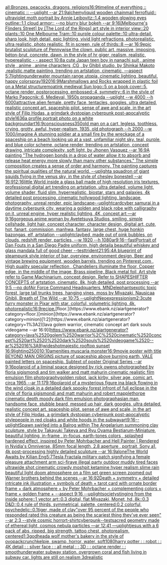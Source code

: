 [](https://www.ebank.nz/aiartgenerator?category=)[all:Bronzes, peacocks, dragons, religions](https://www.ebank.nz/aiartgenerator?category=all%3ABronzes%2C%2520peacocks%2C%2520dragons%2C%2520religions)[16:9](https://www.ebank.nz/aiartgenerator?category=16%3A9)[timeline of everything :: cinematic :: --uplight --ar 21:9](https://www.ebank.nz/aiartgenerator?category=timeline%2520of%2520everything%2520%3A%3A%2520cinematic%2520%3A%3A%2520--uplight%2520--ar%252021%3A9)[alchemy](https://www.ebank.nz/aiartgenerator?category=alchemy)[liquid wooden chainmail ferrofluid:: ultraviolet moth portrait by Annie Leibovitz::1.4 wooden glowing eyes outline::1.1 cloud armor:: --no blurry blur bokeh --ar 9:16](https://www.ebank.nz/aiartgenerator?category=liquid%2520wooden%2520chainmail%2520ferrofluid%3A%3A%2520ultraviolet%2520moth%2520portrait%2520by%2520Annie%2520Leibovitz%3A%3A1.4%2520wooden%2520glowing%2520eyes%2520outline%3A%3A1.1%2520cloud%2520armor%3A%3A%2520--no%2520blurry%2520blur%2520bokeh%2520--ar%25209%3A16)[[Melbourne's Flinders Street] by [The Lord of the Rings] art style in interior view::20 plants::10 One Melbourne Tram::10 purple colour palette::10 ultra-detail, sharp look, high detail, epic lighting, vivid light refractions, photorealistic, ultra realistic, photo realistic, fit in screen, rule of thirds::8 —ar 16:9](https://www.ebank.nz/aiartgenerator?category=%5BMelbourne%27s%2520Flinders%2520Street%5D%2520by%2520%5BThe%2520Lord%2520of%2520the%2520Rings%5D%2520art%2520style%2520in%2520interior%2520view%3A%3A20%2520plants%3A%3A10%2520One%2520Melbourne%2520Tram%3A%3A10%2520purple%2520colour%2520palette%3A%3A10%2520ultra-detail%2C%2520sharp%2520look%2C%2520high%2520detail%2C%2520epic%2520lighting%2C%2520vivid%2520light%2520refractions%2C%2520photorealistic%2C%2520ultra%2520realistic%2C%2520photo%2520realistic%2C%2520fit%2520in%2520screen%2C%2520rule%2520of%2520thirds%3A%3A8%2520%E2%80%94ar%252016%3A9)[epic brutalist sculpture of Pennywise the clown, public art, massive, imposing, béton-brut, concrete, dawn, in the style of hr giger, realism, realistic, hyperealistic - - aspect 10:8](https://www.ebank.nz/aiartgenerator?category=epic%2520brutalist%2520sculpture%2520of%2520Pennywise%2520the%2520clown%2C%2520public%2520art%2C%2520massive%2C%2520imposing%2C%2520b%C3%A9ton-brut%2C%2520concrete%2C%2520dawn%2C%2520in%2520the%2520style%2520of%2520hr%2520giger%2C%2520realism%2C%2520realistic%2C%2520hyperealistic%2520-%2520-%2520aspect%252010%3A8)[a cute Japan  teen boy in nanachi suit , anime style , anime , anime characters ,CG , by Ghibli studio, by Shinkai Makoto ,realistic,matte painting, trending on artstation, cinematic, —aspect 5:7](https://www.ebank.nz/aiartgenerator?category=a%2520cute%2520Japan%2520%2520teen%2520boy%2520in%2520nanachi%2520suit%2520%2C%2520anime%2520style%2520%2C%2520anime%2520%2C%2520anime%2520characters%2520%2CCG%2520%2C%2520by%2520Ghibli%2520studio%2C%2520by%2520Shinkai%2520Makoto%2520%2Crealistic%2Cmatte%2520painting%2C%2520trending%2520on%2520artstation%2C%2520cinematic%2C%2520%E2%80%94aspect%25205%3A7)[lighting](https://www.ebank.nz/aiartgenerator?category=lighting)[underwater mountain range utopia, cinematic lighting, beautiful, happy colors](https://www.ebank.nz/aiartgenerator?category=underwater%2520mountain%2520range%2520utopia%2C%2520cinematic%2520lighting%2C%2520beautiful%2C%2520happy%2520colors)[pray](https://www.ebank.nz/aiartgenerator?category=pray)[1920](https://www.ebank.nz/aiartgenerator?category=1920)[16:9](https://www.ebank.nz/aiartgenerator?category=16%3A9)[Marshmallows and Rocks wrapped in plastic foil on a Metal structure](https://www.ebank.nz/aiartgenerator?category=Marshmallows%2520and%2520Rocks%2520wrapped%2520in%2520plastic%2520foil%2520on%2520a%2520Metal%2520structure)[moat](https://www.ebank.nz/aiartgenerator?category=moat)[ink medieval Sun logo::5 on a book cover::5, octane render, postprocessing, embossed::4, symmetry::6 in the style of Marko Pagoçnik::6, Medieval, 1950s propaganda --uplight --w 4000 --h 6000](https://www.ebank.nz/aiartgenerator?category=ink%2520medieval%2520Sun%2520logo%3A%3A5%2520on%2520a%2520book%2520cover%3A%3A5%2C%2520octane%2520render%2C%2520postprocessing%2C%2520embossed%3A%3A4%2C%2520symmetry%3A%3A6%2520in%2520the%2520style%2520of%2520Marko%2520Pago%C3%A7nik%3A%3A6%2C%2520Medieval%2C%25201950s%2520propaganda%2520--uplight%2520--w%25204000%2520--h%25206000)[attractive alien female, pretty face, tentacles, goggles, ultra detailed, realistic concept art. spaceship pilot. sense of awe and scale, in the art style of Filip Hodas, a grimdark dystopian cyberpunk post-apocalyptic style](https://www.ebank.nz/aiartgenerator?category=attractive%2520alien%2520female%2C%2520pretty%2520face%2C%2520tentacles%2C%2520goggles%2C%2520ultra%2520detailed%2C%2520realistic%2520concept%2520art.%2520spaceship%2520pilot.%2520sense%2520of%2520awe%2520and%2520scale%2C%2520in%2520the%2520art%2520style%2520of%2520Filip%2520Hodas%2C%2520a%2520grimdark%2520dystopian%2520cyberpunk%2520post-apocalyptic%2520style)[1636](https://www.ebank.nz/aiartgenerator?category=1636)[a profile portrait photo on a white background](https://www.ebank.nz/aiartgenerator?category=a%2520profile%2520portrait%2520photo%2520on%2520a%2520white%2520background)[art](https://www.ebank.nz/aiartgenerator?category=art)[16:9](https://www.ebank.nz/aiartgenerator?category=16%3A9)[consciousness](https://www.ebank.nz/aiartgenerator?category=consciousness)[350](https://www.ebank.nz/aiartgenerator?category=350)[old man on a cart, legless, toothless, crying, grotty, awful, hyper-realism, 1935, old photograph --h 2000 --w 1000](https://www.ebank.nz/aiartgenerator?category=old%2520man%2520on%2520a%2520cart%2C%2520legless%2C%2520toothless%2C%2520crying%2C%2520grotty%2C%2520awful%2C%2520hyper-realism%2C%25201935%2C%2520old%2520photograph%2520--h%25202000%2520--w%25201000)[/imagine A stunning soldier at a small fire by the wreckage of a spaceship on a beach looking up at a vast, unfamiliar night sky. teal, purple, and blue color scheme, octane render, trending on artstation, concept drawing, intricate complexity, soft light, by Jhonen Vasquez --ar 16:9](https://www.ebank.nz/aiartgenerator?category=/imagine%2520A%2520stunning%2520soldier%2520at%2520a%2520small%2520fire%2520by%2520the%2520wreckage%2520of%2520a%2520spaceship%2520on%2520a%2520beach%2520looking%2520up%2520at%2520a%2520vast%2C%2520unfamiliar%2520night%2520sky.%2520teal%2C%2520purple%2C%2520and%2520blue%2520color%2520scheme%2C%2520octane%2520render%2C%2520trending%2520on%2520artstation%2C%2520concept%2520drawing%2C%2520intricate%2520complexity%2C%2520soft%2520light%2C%2520by%2520Jhonen%2520Vasquez%2520--ar%252016%3A9)[A painting "The hydrogen bonds in a drop of water allow it to absorb and release heat energy more slowly than many other substances." The simple composition creates a sense of order and harmony. The painting captures the spiritual qualities of the natural world. --uplight](https://www.ebank.nz/aiartgenerator?category=A%2520painting%2520%22The%2520hydrogen%2520bonds%2520in%2520a%2520drop%2520of%2520water%2520allow%2520it%2520to%2520absorb%2520and%2520release%2520heat%2520energy%2520more%2520slowly%2520than%2520many%2520other%2520substances.%22%2520The%2520simple%2520composition%2520creates%2520a%2520sense%2520of%2520order%2520and%2520harmony.%2520The%2520painting%2520captures%2520the%2520spiritual%2520qualities%2520of%2520the%2520natural%2520world.%2520--uplight)[a squadron of giant squids flying in the venus sky, in the style of chesley bonestell --ar 16:9](https://www.ebank.nz/aiartgenerator?category=a%2520squadron%2520of%2520giant%2520squids%2520flying%2520in%2520the%2520venus%2520sky%2C%2520in%2520the%2520style%2520of%2520chesley%2520bonestell%2520--ar%252016%3A9)[12:16](https://www.ebank.nz/aiartgenerator?category=12%3A16)[little World inside a glass ball made of high resolution iris textures, professional digital art trending on artstation, ultra detailed, volume light, volume shader, fluid slim, hyperrealistic, biostar, stars and galaxies, 4k detailed post processing, cinematic hollywood lighting, landscape, photography, unreal render, epic landscape](https://www.ebank.nz/aiartgenerator?category=little%2520World%2520inside%2520a%2520glass%2520ball%2520made%2520of%2520high%2520resolution%2520iris%2520textures%2C%2520professional%2520digital%2520art%2520trending%2520on%2520artstation%2C%2520ultra%2520detailed%2C%2520volume%2520light%2C%2520volume%2520shader%2C%2520fluid%2520slim%2C%2520hyperrealistic%2C%2520biostar%2C%2520stars%2520and%2520galaxies%2C%25204k%2520detailed%2520post%2520processing%2C%2520cinematic%2520hollywood%2520lighting%2C%2520landscape%2C%2520photography%2C%2520unreal%2520render%2C%2520epic%2520landscape)[--uplight](https://www.ebank.nz/aiartgenerator?category=--uplight)[card](https://www.ebank.nz/aiartgenerator?category=card)[cyber samurai in a daytime cyberpunk city, wearing a golden and black robe with calligraphy on it, unreal engine, hyper realistic lighting, 4K, concept art —ar 9:16](https://www.ebank.nz/aiartgenerator?category=cyber%2520samurai%2520in%2520a%2520daytime%2520cyberpunk%2520city%2C%2520wearing%2520a%2520golden%2520and%2520black%2520robe%2520with%2520calligraphy%2520on%2520it%2C%2520unreal%2520engine%2C%2520hyper%2520realistic%2520lighting%2C%25204K%2C%2520concept%2520art%2520%E2%80%94ar%25209%3A16)[gorgeous anime woman by Avetetsuya Studios, smiling, simple cellshade, light hair, concept character, character design, digital art, cute, hot, fanart, commission, manhwa, fantasy, large chest, huge honkin bazongas, elf, artstation --uplight](https://www.ebank.nz/aiartgenerator?category=gorgeous%2520anime%2520woman%2520by%2520Avetetsuya%2520Studios%2C%2520smiling%2C%2520simple%2520cellshade%2C%2520light%2520hair%2C%2520concept%2520character%2C%2520character%2520design%2C%2520digital%2520art%2C%2520cute%2C%2520hot%2C%2520fanart%2C%2520commission%2C%2520manhwa%2C%2520fantasy%2C%2520large%2520chest%2C%2520huge%2520honkin%2520bazongas%2C%2520elf%2C%2520artstation%2520--uplight)[clay](https://www.ebank.nz/aiartgenerator?category=clay)[bed, made out of pink bubbles, on clouds, redshift render, particles, --w 1920 --h 1080](https://www.ebank.nz/aiartgenerator?category=bed%2C%2520made%2520out%2520of%2520pink%2520bubbles%2C%2520on%2520clouds%2C%2520redshift%2520render%2C%2520particles%2C%2520--w%25201920%2520--h%25201080)[ar9:16](https://www.ebank.nz/aiartgenerator?category=ar9%3A16)[--fast](https://www.ebank.nz/aiartgenerator?category=--fast)[Portrait of Dan Fouts in a San Diego Padre uniform, high detail](https://www.ebank.nz/aiartgenerator?category=Portrait%2520of%2520Dan%2520Fouts%2520in%2520a%2520San%2520Diego%2520Padre%2520uniform%2C%2520high%2520detail)[a beautiful whiskey and glass mandala full of good cheer --test](https://www.ebank.nz/aiartgenerator?category=a%2520beautiful%2520whiskey%2520and%2520glass%2520mandala%2520full%2520of%2520good%2520cheer%2520--test)[trident](https://www.ebank.nz/aiartgenerator?category=trident)[21:9](https://www.ebank.nz/aiartgenerator?category=21%3A9)[5:4](https://www.ebank.nz/aiartgenerator?category=5%3A4)[A blueprint of steampunk style interior of bar,  overview, environment  design,  Beer and vintage brewing equipment, wooden barrels,  trending on Pinterest.com  , High quality specular reflection ,  Chandeliers illuminate the floor, Copper  edge, in the middle of the image, Brass pipeline,  Black metal foil,  Art style refer to Game Machinarium.  concept design, Refer to SHAPESHIFTER CONCEPTS  of artstation, cinematic,  8k, high detailed,  post processing    --ar 9:5   --no dof](https://www.ebank.nz/aiartgenerator?category=A%2520blueprint%2520of%2520steampunk%2520style%2520interior%2520of%2520bar%2C%2520%2520overview%2C%2520environment%2520%2520design%2C%2520%2520Beer%2520and%2520vintage%2520brewing%2520equipment%2C%2520wooden%2520barrels%2C%2520%2520trending%2520on%2520Pinterest.com%2520%2520%2C%2520High%2520quality%2520specular%2520reflection%2520%2C%2520%2520Chandeliers%2520illuminate%2520the%2520floor%2C%2520Copper%2520%2520edge%2C%2520in%2520the%2520middle%2520of%2520the%2520image%2C%2520Brass%2520pipeline%2C%2520%2520Black%2520metal%2520foil%2C%2520%2520Art%2520style%2520refer%2520to%2520Game%2520Machinarium.%2520%2520concept%2520design%2C%2520Refer%2520to%2520SHAPESHIFTER%2520CONCEPTS%2520%2520of%2520artstation%2C%2520cinematic%2C%2520%25208k%2C%2520high%2520detailed%2C%2520%2520post%2520processing%2520%2520%2520%2520--ar%25209%3A5%2520%2520%2520--no%2520dof)[Air Force Command Headquarters, MND](https://www.ebank.nz/aiartgenerator?category=Air%2520Force%2520Command%2520Headquarters%2C%2520MND)[elephants](https://www.ebank.nz/aiartgenerator?category=elephants)[exotic toxic forest, large tall trunks trees, hanging vines, moss by Miyazaki, Nausicaa Ghibli, Breath of The Wild --ar 10:75 --uplight](https://www.ebank.nz/aiartgenerator?category=exotic%2520toxic%2520forest%2C%2520large%2520tall%2520trunks%2520trees%2C%2520hanging%2520vines%2C%2520moss%2520by%2520Miyazaki%2C%2520Nausicaa%2520Ghibli%2C%2520Breath%2520of%2520The%2520Wild%2520--ar%252010%3A75%2520--uplight)[Neoexpressionism](https://www.ebank.nz/aiartgenerator?category=Neoexpressionism)[2:3](https://www.ebank.nz/aiartgenerator?category=2%3A3)[cute furry monster in Pixar with star, colorful, volumetric lighting, 4k, photorealistic](https://www.ebank.nz/aiartgenerator?category=cute%2520furry%2520monster%2520in%2520Pixar%2520with%2520star%2C%2520colorful%2C%2520volumetric%2520lighting%2C%25204k%2C%2520photorealistic)[16:9](https://www.ebank.nz/aiartgenerator?category=16%3A9)[recipe.](https://www.ebank.nz/aiartgenerator?category=recipe.)[floor.](https://www.ebank.nz/aiartgenerator?category=floor.)[minion](https://www.ebank.nz/aiartgenerator?category=minion)[1:2](https://www.ebank.nz/aiartgenerator?category=1%3A2)[lava golem warrior, cinematic concept art  dark souls videogame --ar 16:9](https://www.ebank.nz/aiartgenerator?category=lava%2520golem%2520warrior%2C%2520cinematic%2520concept%2520art%2520%2520dark%2520souls%2520videogame%2520--ar%252016%3A9)[wideshot](https://www.ebank.nz/aiartgenerator?category=wideshot)[majestic rooftop sunset 16:9](https://www.ebank.nz/aiartgenerator?category=majestic%2520rooftop%2520sunset%252016%3A9)[lighting](https://www.ebank.nz/aiartgenerator?category=lighting)[2500](https://www.ebank.nz/aiartgenerator?category=2500)[10:10](https://www.ebank.nz/aiartgenerator?category=10%3A10)[amenities muscaria monster](https://www.ebank.nz/aiartgenerator?category=amenities%2520muscaria%2520monster)[16:9](https://www.ebank.nz/aiartgenerator?category=16%3A9)[movie poster with title BEYOND MAN ORIGINS picture of spaceship above burning earth, VALE painted letters on spaceship. Subtext of poster Original Series --ar 9:16](https://www.ebank.nz/aiartgenerator?category=movie%2520poster%2520with%2520title%2520BEYOND%2520MAN%2520ORIGINS%2520picture%2520of%2520spaceship%2520above%2520burning%2520earth%2C%2520VALE%2520painted%2520letters%2520on%2520spaceship.%2520Subtext%2520of%2520poster%2520Original%2520Series%2520--ar%25209%3A16)[polaroid of a liminal space designed by rick owens photographed by floria sigismondi and tim walker  and matt mahurin cinematic realistic film emulsion film photography](https://www.ebank.nz/aiartgenerator?category=polaroid%2520of%2520a%2520liminal%2520space%2520designed%2520by%2520rick%2520owens%2520photographed%2520by%2520floria%2520sigismondi%2520and%2520tim%2520walker%2520%2520and%2520matt%2520mahurin%2520cinematic%2520realistic%2520film%2520emulsion%2520film%2520photography)[golden robot, jack kirby, silver age, comic art, circa 1965 --ar 11:17](https://www.ebank.nz/aiartgenerator?category=golden%2520robot%2C%2520jack%2520kirby%2C%2520silver%2520age%2C%2520comic%2520art%2C%2520circa%25201965%2520--ar%252011%3A17)[9:16](https://www.ebank.nz/aiartgenerator?category=9%3A16)[polaroid of a mysterious figure ina black flowing in the wind cloak in a detailed dark spooky forest infront of full eclipse in the style of floria sigismondi and matt mahurin and robert mapplethorpe cinematic depth moody dark film emulsion photograph](https://www.ebank.nz/aiartgenerator?category=polaroid%2520of%2520a%2520mysterious%2520figure%2520ina%2520black%2520flowing%2520in%2520the%2520wind%2520cloak%2520in%2520a%2520detailed%2520dark%2520spooky%2520forest%2520infront%2520of%2520full%2520eclipse%2520in%2520the%2520style%2520of%2520floria%2520sigismondi%2520and%2520matt%2520mahurin%2520and%2520robert%2520mapplethorpe%2520cinematic%2520depth%2520moody%2520dark%2520film%2520emulsion%2520photograph)[asian man, handsome face, stubble beard, messed up hair, dark googles, ultra detailed, realistic concept art. spaceship pilot. sense of awe and scale, in the art style of Filip Hodas, a grimdark dystopian cyberpunk post-apocalyptic style](https://www.ebank.nz/aiartgenerator?category=asian%2520man%2C%2520handsome%2520face%2C%2520stubble%2520beard%2C%2520messed%2520up%2520hair%2C%2520dark%2520googles%2C%2520ultra%2520detailed%2C%2520realistic%2520concept%2520art.%2520spaceship%2520pilot.%2520sense%2520of%2520awe%2520and%2520scale%2C%2520in%2520the%2520art%2520style%2520of%2520Filip%2520Hodas%2C%2520a%2520grimdark%2520dystopian%2520cyberpunk%2520post-apocalyptic%2520style)[people in red cloaks and white hoods in the subway](https://www.ebank.nz/aiartgenerator?category=people%2520in%2520red%2520cloaks%2520and%2520white%2520hoods%2520in%2520the%2520subway)[art](https://www.ebank.nz/aiartgenerator?category=art)[9:16](https://www.ebank.nz/aiartgenerator?category=9%3A16)[--uplight](https://www.ebank.nz/aiartgenerator?category=--uplight)[Spawn swirled into a Balrog within The Angelarium summoning clay sculpture, style by Takayuki Takeya and Ryu Oyama Bestiarum-Miniature, beautiful lighting, in-frame , in-focus, earth-tones colors , splashed hardened effect, inspired by Peter Mohrbacher and Hell Painter | Rendered in Nvidia's Omniverse, 85mm focal length, 2.8 aperture , portrait, Sony a1, 4k post-processing highly detailed sculpture --ar 16:9](https://www.ebank.nz/aiartgenerator?category=Spawn%2520swirled%2520into%2520a%2520Balrog%2520within%2520The%2520Angelarium%2520summoning%2520clay%2520sculpture%2C%2520style%2520by%2520Takayuki%2520Takeya%2520and%2520Ryu%2520Oyama%2520Bestiarum-Miniature%2C%2520beautiful%2520lighting%2C%2520in-frame%2520%2C%2520in-focus%2C%2520earth-tones%2520colors%2520%2C%2520splashed%2520hardened%2520effect%2C%2520inspired%2520by%2520Peter%2520Mohrbacher%2520and%2520Hell%2520Painter%2520%7C%2520Rendered%2520in%2520Nvidia%27s%2520Omniverse%2C%252085mm%2520focal%2520length%2C%25202.8%2520aperture%2520%2C%2520portrait%2C%2520Sony%2520a1%2C%25204k%2520post-processing%2520highly%2520detailed%2520sculpture%2520--ar%252016%3A9)[alone](https://www.ebank.nz/aiartgenerator?category=alone)[The World Awaits by Kilian Eng](https://www.ebank.nz/aiartgenerator?category=The%2520World%2520Awaits%2520by%2520Kilian%2520Eng)[5:7](https://www.ebank.nz/aiartgenerator?category=5%3A7)[Tesla Fractal](https://www.ebank.nz/aiartgenerator?category=Tesla%2520Fractal)[a military patch signifying a female pleasure attachment arm sci-fi](https://www.ebank.nz/aiartgenerator?category=a%2520military%2520patch%2520signifying%2520a%2520female%2520pleasure%2520attachment%2520arm%2520sci-fi)[rave illegal party outdoor muddy tired faces ultrawide shot cinematic crowdy moshpit ketamine hyper realism slime rain beautiful light doom atmosphere on a film set green screen zoomed out Warner brothers behind the scenes --ar 16:9](https://www.ebank.nz/aiartgenerator?category=rave%2520illegal%2520party%2520outdoor%2520muddy%2520tired%2520faces%2520ultrawide%2520shot%2520cinematic%2520crowdy%2520moshpit%2520ketamine%2520hyper%2520realism%2520slime%2520rain%2520beautiful%2520light%2520doom%2520atmosphere%2520on%2520a%2520film%2520set%2520green%2520screen%2520zoomed%2520out%2520Warner%2520brothers%2520behind%2520the%2520scenes%2520--ar%252016%3A9)[2](https://www.ebank.nz/aiartgenerator?category=2)[Death + symmetry + detailed intricate ink illustration + symbols of death + tarot card with ornate border frame + dark atmosphere + by Peter Mohrbacher + complementing colors + frame + golden frame + --aspect 9:16 --uplight](https://www.ebank.nz/aiartgenerator?category=Death%2520%2B%2520symmetry%2520%2B%2520detailed%2520intricate%2520ink%2520illustration%2520%2B%2520symbols%2520of%2520death%2520%2B%2520tarot%2520card%2520with%2520ornate%2520border%2520frame%2520%2B%2520dark%2520atmosphere%2520%2B%2520by%2520Peter%2520Mohrbacher%2520%2B%2520complementing%2520colors%2520%2B%2520frame%2520%2B%2520golden%2520frame%2520%2B%2520--aspect%25209%3A16%2520--uplight)[society](https://www.ebank.nz/aiartgenerator?category=society)[stinging from the inside sphere::1 vector art::0.3 digital, flat Miyazaki, Monet, hd, 8k::0.3 D&D::0.4 rule of thirds, symmetrical, palette, centered:0.2 colorful, psychedelic::0.1](https://www.ebank.nz/aiartgenerator?category=stinging%2520from%2520the%2520inside%2520sphere%3A%3A1%2520vector%2520art%3A%3A0.3%2520digital%2C%2520flat%2520Miyazaki%2C%2520Monet%2C%2520hd%2C%25208k%3A%3A0.3%2520D%26D%3A%3A0.4%2520rule%2520of%2520thirds%2C%2520symmetrical%2C%2520palette%2C%2520centered%3A0.2%2520colorful%2C%2520psychedelic%3A%3A0.1)[tiger,,made of clay](https://www.ebank.nz/aiartgenerator?category=tiger%2C%2Cmade%2520of%2520clay)["over 95 percent of the people who responded rated this creature as being the scariest thing they've ever seen" --ar 2:3 --style cosmic horror](https://www.ebank.nz/aiartgenerator?category=%22over%252095%2520percent%2520of%2520the%2520people%2520who%2520responded%2520rated%2520this%2520creature%2520as%2520being%2520the%2520scariest%2520thing%2520they%27ve%2520ever%2520seen%22%2520--ar%25202%3A3%2520--style%2520cosmic%2520horror)[t-shirt](https://www.ebank.nz/aiartgenerator?category=t-shirt)[cyberpunk](https://www.ebank.nz/aiartgenerator?category=cyberpunk)[--test](https://www.ebank.nz/aiartgenerator?category=--test)[sacred geometry made of ethereal light, cosmos nebula particles —ar 12:41 —uplight](https://www.ebank.nz/aiartgenerator?category=sacred%2520geometry%2520made%2520of%2520ethereal%2520light%2C%2520cosmos%2520nebula%2520particles%2520%E2%80%94ar%252012%3A41%2520%E2%80%94uplight)[jesus with a 6 pack of abs, ripped, big strength, tattoo chest, photorealism, centered](https://www.ebank.nz/aiartgenerator?category=jesus%2520with%2520a%25206%2520pack%2520of%2520abs%2C%2520ripped%2C%2520big%2520strength%2C%2520tattoo%2520chest%2C%2520photorealism%2C%2520centered)[1:3](https://www.ebank.nz/aiartgenerator?category=1%3A3)[godhead](https://www.ebank.nz/aiartgenerator?category=godhead)[a wolf mother's bakery in the style of ovopack](https://www.ebank.nz/aiartgenerator?category=a%2520wolf%2520mother%27s%2520bakery%2520in%2520the%2520style%2520of%2520ovopack)[crunch](https://www.ebank.nz/aiartgenerator?category=crunch)[kelpie, swamp, horror, water, soft](https://www.ebank.nz/aiartgenerator?category=kelpie%2C%2520swamp%2C%2520horror%2C%2520water%2C%2520soft)[1080](https://www.ebank.nz/aiartgenerator?category=1080)[harry potter : : robot : : 4K detail : : silver face : : all metal : : 3D : : octane render : : smooth](https://www.ebank.nz/aiartgenerator?category=harry%2520potter%2520%3A%2520%3A%2520robot%2520%3A%2520%3A%25204K%2520detail%2520%3A%2520%3A%2520silver%2520face%2520%3A%2520%3A%2520all%2520metal%2520%3A%2520%3A%25203D%2520%3A%2520%3A%2520octane%2520render%2520%3A%2520%3A%2520smooth)[underwater subway station. overgrown coral and fish living in subway car. lights are still on realism 3d](https://www.ebank.nz/aiartgenerator?category=underwater%2520subway%2520station.%2520overgrown%2520coral%2520and%2520fish%2520living%2520in%2520subway%2520car.%2520lights%2520are%2520still%2520on%2520realism%25203d)[realistic](https://www.ebank.nz/aiartgenerator?category=realistic)